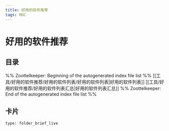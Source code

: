 ```yaml
---
title: 好用的软件推荐
tags: MOC
---
```

# 好用的软件推荐

## 目录



%% Zoottelkeeper: Beginning of the autogenerated index file list  %%
 [[工具/好用的软件推荐/好用的软件列表/好用的软件列表|好用的软件列表]]
 [[工具/好用的软件推荐/好用的软件列表汇总|好用的软件列表汇总]]
%% Zoottelkeeper: End of the autogenerated index file list  %%












## 卡片

```ccard
type: folder_brief_live
```



















